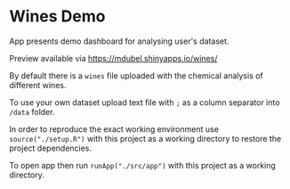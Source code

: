 # Wines Demo

App presents demo dashboard for analysing user's dataset. 

Preview available via https://mdubel.shinyapps.io/wines/

By default there is a `wines` file uploaded with the chemical analysis of different wines.

To use your own dataset upload text file with `;` as a column separator into `/data` folder.

In order to reproduce the exact working environment use `source("./setup.R")` with this project as a working directory to restore the project dependencies.

To open app then run `runApp("./src/app")` with this project as a working directory.

